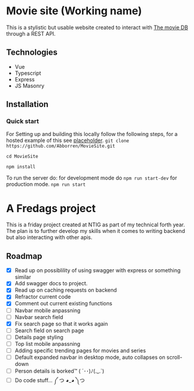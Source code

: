 # Movie site (Working name)
This is a stylistic but usable website created to interact with [The movie DB](https://www.themoviedb.org/) through a REST API.

## Technologies
* Vue
* Typescript
* Express
* JS Masonry
## Installation

### Quick start
For Setting up and building this locally follow the following steps, for a hosted example of this see [placeholder](example.com).
``
git clone https://github.com/Abborren/MovieSite.git
``

``
cd MovieSite
``

``
npm install
``

To run the server do:
for development mode do
``npm run start-dev`` 
for production mode.
``npm run start``


# A Fredags project
This is a friday project created at NTIG as part of my technical forth year.
The plan is to further develop my skills when it comes to writing backend but also interacting with other apis.

## Roadmap

- [X] Read up on possiblility of using swagger with express or something similar
- [X] Add swagger docs to project.
- [X] Read up on caching requests on backend
- [X] Refractor current code
- [X] Comment out current existing functions
- [ ] Navbar mobile anpassning
- [ ] Navbar search field
- [X] Fix search page so that it works again
- [ ] Search field on search page
- [ ] Details page styling
- [ ] Top list mobile anpassning
- [ ] Adding specific trending pages for movies and series
- [ ] Default expanded navbar in desktop mode, auto collapses on scroll-down
- [ ] Person details is borked™ ( ´･･)ﾉ(._.`)
- [ ] Do code stuff... ༼ つ ◕_◕ ༽つ